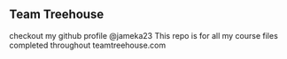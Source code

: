 ## Team Treehouse

checkout my github profile @jameka23
This repo is for all my course files completed throughout teamtreehouse.com
